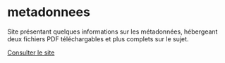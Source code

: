 # metadonnees
Site présentant quelques informations sur les métadonnées, hébergeant deux fichiers PDF téléchargables et plus complets sur le sujet.

[Consulter le site](http://l0une.github.io/metadonnees/)
